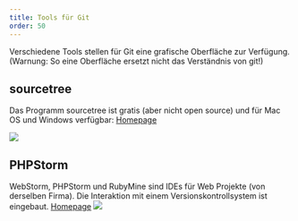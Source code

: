 ```yaml
---
title: Tools für Git
order: 50
---
```


Verschiedene Tools stellen für Git eine grafische Oberfläche zur Verfügung. (Warnung: So eine Oberfläche ersetzt nicht das Verständnis von git!)

sourcetree
------

Das Programm sourcetree ist gratis (aber nicht open source)
und für Mac OS und Windows verfügbar: [Homepage](http://www.sourcetreeapp.com/)

![](/images/git-source-tree.png)

PHPStorm
------

WebStorm,  PHPStorm und RubyMine sind IDEs für Web Projekte (von derselben Firma).
Die Interaktion mit einem Versionskontrollsystem ist eingebaut.
[Homepage](http://www.jetbrains.com/phpstorm/)
![](/images/git-phpstrom-722.png)


